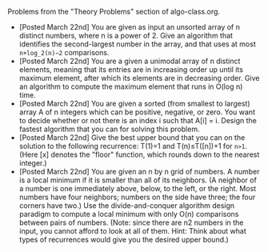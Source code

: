 Problems from the "Theory Problems" section of algo-class.org.

 * [Posted March 22nd] You are given as input an unsorted array of n distinct numbers, where n is a power of 2. Give an algorithm that identifies the second-largest number in the array, and that uses at most `n+log_2(n)−2` comparisons.
 * [Posted March 22nd] You are a given a unimodal array of n distinct elements, meaning that its entries are in increasing order up until its maximum element, after which its elements are in decreasing order. Give an algorithm to compute the maximum element that runs in O(log n) time.
 * [Posted March 22nd] You are given a sorted (from smallest to largest) array A of n integers which can be positive, negative, or zero. You want to decide whether or not there is an index i such that A[i] = i. Design the fastest algorithm that you can for solving this problem.
 * [Posted March 22nd] Give the best upper bound that you can on the solution to the following recurrence: T(1)=1 and T(n)≤T([n])+1 for `n>1`. (Here [x] denotes the "floor" function, which rounds down to the nearest integer.)
 * [Posted March 22nd] You are given an n by n grid of numbers. A number is a local minimum if it is smaller than all of its neighbors. (A neighbor of a number is one immediately above, below, to the left, or the right. Most numbers have four neighbors; numbers on the side have three; the four corners have two.) Use the divide-and-conquer algorithm design paradigm to compute a local minimum with only O(n) comparisons between pairs of numbers. (Note: since there are n2 numbers in the input, you cannot afford to look at all of them. Hint: Think about what types of recurrences would give you the desired upper bound.)

